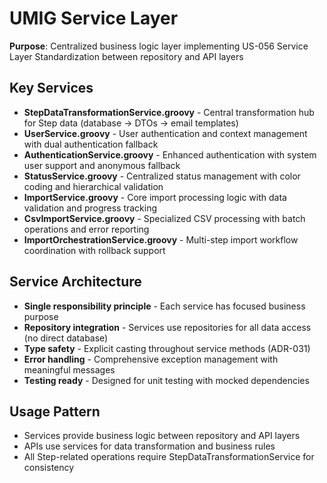 # UMIG Service Layer

**Purpose**: Centralized business logic layer implementing US-056 Service Layer Standardization between repository and API layers

## Key Services

- **StepDataTransformationService.groovy** - Central transformation hub for Step data (database → DTOs → email templates)
- **UserService.groovy** - User authentication and context management with dual authentication fallback
- **AuthenticationService.groovy** - Enhanced authentication with system user support and anonymous fallback
- **StatusService.groovy** - Centralized status management with color coding and hierarchical validation
- **ImportService.groovy** - Core import processing logic with data validation and progress tracking
- **CsvImportService.groovy** - Specialized CSV processing with batch operations and error reporting
- **ImportOrchestrationService.groovy** - Multi-step import workflow coordination with rollback support

## Service Architecture

- **Single responsibility principle** - Each service has focused business purpose
- **Repository integration** - Services use repositories for all data access (no direct database)
- **Type safety** - Explicit casting throughout service methods (ADR-031)
- **Error handling** - Comprehensive exception management with meaningful messages
- **Testing ready** - Designed for unit testing with mocked dependencies

## Usage Pattern

- Services provide business logic between repository and API layers
- APIs use services for data transformation and business rules
- All Step-related operations require StepDataTransformationService for consistency
